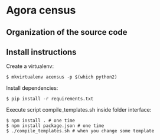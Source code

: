 # Agora census


## Organization of the source code

## Install instructions

Create a virtualenv:

    $ mkvirtualenv acensus -p $(which python2)

Install dependencies:

    $ pip install -r requirements.txt

Execute script compile\_templates.sh inside folder interface:

    $ npm install . # one time
    $ npm install package.json # one time
    $ ./compile_templates.sh # when you change some template

